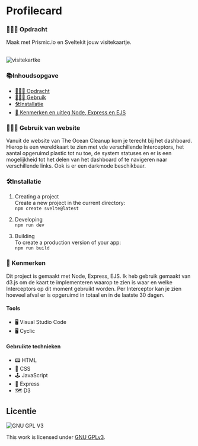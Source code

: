 # Profilecard

<h3 id="#Opdracht"> 👨🏼‍💼 Opdracht</h3>
Maak met Prismic.io en Sveltekit jouw visitekaartje.

<br>
<br>

![visitekartke](https://github.com/sannevanseeventer/your-tribe-for-life-profile-card/assets/112857444/370473d1-b408-44db-b7a7-53cc17bbd39d)

<h3>📚Inhoudsopgave</h3>
<ul>
<li><a href="#Opdracht"> 👨🏼‍💼 Opdracht</a></li> 
<li><a href="#Gebruik"> 👩🏽‍💻 Gebruik </a></li>  
 <li><a href="#Installatie"> 🛠Installatie </a></li>
<li><a href="#Kenmerken"> 📱 Kenmerken en uitleg Node, Express en EJS</a></li> 
</ul>
   
<h3 id="#Gebruik"> 👩🏽‍💻 Gebruik van website</h3>
Vanuit de website van The Ocean Cleanup kom je terecht bij het dashboard. Hierop is een wereldkaart te zien met vde verschillende Interceptors, het aantal opgeruimd plastic tot nu toe, de system statuses en er is een mogelijkheid tot het delen van het dashboard of te navigeren naar verschillende links. Ook is er een darkmode beschikbaar. 

<h3 id="Installatie"> 🛠Installatie</h3>

1. Creating a project <br>
Create a new project in the current directory: <br>
```npm create svelte@latest```

2. Developing <br>
```npm run dev```

4. Building <br>
To create a production version of your app: <br>
```npm run build```
        
<h3 id="#Kenmerken"> 📱 Kenmerken</h3>
Dit project is gemaakt met Node, Express, EJS. Ik heb gebruik gemaakt van d3.js om de kaart te implementeren waarop te zien is waar en welke Interceptors op dit moment gebruikt worden. Per Interceptor kan je zien hoeveel afval er is opgeruimd in totaal en in de laatste 30 dagen.

<h4>Tools</h4>
<ul>
        <li> 🖥️ Visual Studio Code</li>
        <li> 🖥️ Cyclic </li>
</ul>

<h4>Gebruikte technieken</h4>
<ul>
<li>📟 HTML</li>
        <li>🎨 CSS</li>
        <li>🕹️ JavaScript</li>
 <li> 🚃 Express </li>
 <li> 🗺 D3 </li>
  </ul>      

## Licentie

![GNU GPL V3](https://www.gnu.org/graphics/gplv3-127x51.png)

This work is licensed under [GNU GPLv3](./LICENSE).


